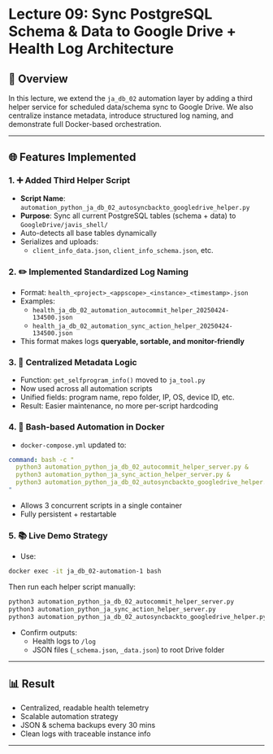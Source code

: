 # Lecture 09: Sync PostgreSQL Schema & Data to Google Drive + Health Log Architecture

## 🔄 Overview
In this lecture, we extend the `ja_db_02` automation layer by adding a third helper service for scheduled data/schema sync to Google Drive. We also centralize instance metadata, introduce structured log naming, and demonstrate full Docker-based orchestration.

---

## 🌐 Features Implemented

### 1. ➕ Added Third Helper Script
- **Script Name**: `automation_python_ja_db_02_autosyncbackto_googledrive_helper.py`
- **Purpose**: Sync all current PostgreSQL tables (schema + data) to `GoogleDrive/javis_shell/`
- Auto-detects all base tables dynamically
- Serializes and uploads:
  - `client_info_data.json`, `client_info_schema.json`, etc.

### 2. ✏️ Implemented Standardized Log Naming
- Format: `health_<project>_<appscope>_<instance>_<timestamp>.json`
- Examples:
  - `health_ja_db_02_automation_autocommit_helper_20250424-134500.json`
  - `health_ja_db_02_automation_sync_action_helper_20250424-134500.json`
- This format makes logs **queryable, sortable, and monitor-friendly**

### 3. 📂 Centralized Metadata Logic
- Function: `get_selfprogram_info()` moved to `ja_tool.py`
- Now used across all automation scripts
- Unified fields: program name, repo folder, IP, OS, device ID, etc.
- Result: Easier maintenance, no more per-script hardcoding

### 4. 🔧 Bash-based Automation in Docker
- `docker-compose.yml` updated to:
```yaml
command: bash -c "
  python3 automation_python_ja_db_02_autocommit_helper_server.py &
  python3 automation_python_ja_sync_action_helper_server.py &
  python3 automation_python_ja_db_02_autosyncbackto_googledrive_helper.py
"
```
- Allows 3 concurrent scripts in a single container
- Fully persistent + restartable

### 5. 📚 Live Demo Strategy
- Use:
```bash
docker exec -it ja_db_02-automation-1 bash
```
Then run each helper script manually:
```bash
python3 automation_python_ja_db_02_autocommit_helper_server.py
python3 automation_python_ja_sync_action_helper_server.py
python3 automation_python_ja_db_02_autosyncbackto_googledrive_helper.py
```
- Confirm outputs:
  - Health logs to `/log`
  - JSON files (`_schema.json`, `_data.json`) to root Drive folder

---

## 📊 Result
- Centralized, readable health telemetry
- Scalable automation strategy
- JSON & schema backups every 30 mins
- Clean logs with traceable instance info

---



